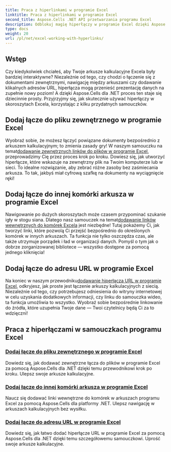 ```yaml
---
title: Praca z hiperlinkami w programie Excel
linktitle: Praca z hiperlinkami w programie Excel
second_title: Aspose.Cells .NET API przetwarzania programu Excel
description: Odblokuj magię hiperłączy w programie Excel dzięki Aspose.Cells dla .NET. Odkryj, jak łatwo jest skutecznie udoskonalić arkusze kalkulacyjne.
type: docs
weight: 20
url: /pl/net/excel-working-with-hyperlinks/
---
```

## Wstęp

Czy kiedykolwiek chciałeś, aby Twoje arkusze kalkulacyjne Excela były bardziej interaktywne? Niezależnie od tego, czy chodzi o łączenie się z dokumentami zewnętrznymi, nawigację między arkuszami czy dodawanie klikalnych adresów URL, hiperłącza mogą przenieść prezentację danych na zupełnie nowy poziom! A dzięki Aspose.Cells dla .NET proces ten staje się dziecinnie prosty. Przyjrzyjmy się, jak skutecznie używać hiperłączy w skoroszytach Excela, korzystając z kilku przydatnych samouczków.

## Dodaj łącze do pliku zewnętrznego w programie Excel
 Wyobraź sobie, że możesz łączyć powiązane dokumenty bezpośrednio z arkuszem kalkulacyjnym; to zmienia zasady gry! W naszym samouczku na temat[dodawanie zewnętrznych linków do plików w programie Excel](./add-link-to-external-file/), przeprowadzimy Cię przez proces krok po kroku. Dowiesz się, jak utworzyć hiperłącze, które wskazuje na zewnętrzny plik na Twoim komputerze lub w sieci. To idealne rozwiązanie, aby zebrać różne zasoby bez zaśmiecania arkusza. To tak, jakbyś miał cyfrową szafkę na dokumenty na wyciągnięcie ręki!

## Dodaj łącze do innej komórki arkusza w programie Excel
Nawigowanie po dużych skoroszytach może czasem przypominać szukanie igły w stogu siana. Dlatego nasz samouczek na temat[dodawanie linków wewnętrznych do komórek Excela](./add-link-to-other-sheet-cell/) jest niezbędne! Tutaj pokażemy Ci, jak tworzyć linki, które pozwolą Ci przejść bezpośrednio do określonych komórek w innych arkuszach. Ta funkcja nie tylko oszczędza czas, ale także utrzymuje porządek i ład w organizacji danych. Pomyśl o tym jak o dobrze zorganizowanej bibliotece — wszystko dostępne za pomocą jednego kliknięcia!

## Dodaj łącze do adresu URL w programie Excel
 Na koniec w naszym przewodniku[dodawanie hiperłącza URL w programie Excel](./add-link-to-url/), odkryjesz, jak proste jest łączenie arkuszy kalkulacyjnych z siecią. Niezależnie od tego, czy potrzebujesz odniesienia do witryny internetowej w celu uzyskania dodatkowych informacji, czy linku do samouczka wideo, ta funkcja umożliwia to wszystko. Wyobraź sobie bezpośrednie linkowanie do źródła, które uzupełnia Twoje dane — Twoi czytelnicy będą Ci za to wdzięczni!

## Praca z hiperłączami w samouczkach programu Excel
### [Dodaj łącze do pliku zewnętrznego w programie Excel](./add-link-to-external-file/)
Dowiedz się, jak dodawać zewnętrzne łącza do plików w programie Excel za pomocą Aspose.Cells dla .NET dzięki temu przewodnikowi krok po kroku. Ulepsz swoje arkusze kalkulacyjne.
### [Dodaj łącze do innej komórki arkusza w programie Excel](./add-link-to-other-sheet-cell/)
Naucz się dodawać linki wewnętrzne do komórek w arkuszach programu Excel za pomocą Aspose.Cells dla platformy .NET. Ulepsz nawigację w arkuszach kalkulacyjnych bez wysiłku.
### [Dodaj łącze do adresu URL w programie Excel](./add-link-to-url/)
Dowiedz się, jak łatwo dodać hiperłącze URL w programie Excel za pomocą Aspose.Cells dla .NET dzięki temu szczegółowemu samouczkowi. Uprość swoje arkusze kalkulacyjne.